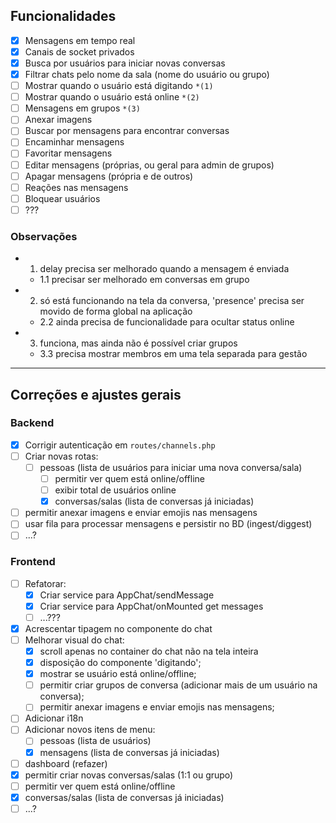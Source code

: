 
## Funcionalidades
- [x] Mensagens em tempo real
- [x] Canais de socket privados
- [x] Busca por usuários para iniciar novas conversas
- [x] Filtrar chats pelo nome da sala (nome do usuário ou grupo)
- [ ] Mostrar quando o usuário está digitando `*(1)`
- [ ] Mostrar quando o usuário está online `*(2)`
- [ ] Mensagens em grupos `*(3)`
- [ ] Anexar imagens
- [ ] Buscar por mensagens para encontrar conversas
- [ ] Encaminhar mensagens
- [ ] Favoritar mensagens
- [ ] Editar mensagens (próprias, ou geral para admin de grupos)
- [ ] Apagar mensagens (própria e de outros)
- [ ] Reações nas mensagens
- [ ] Bloquear usuários
- [ ] ???

### Observações
- 1. delay precisa ser melhorado quando a mensagem é enviada
	- 1.1 precisar ser melhorado em conversas em grupo
- 2. só está funcionando na tela da conversa, 'presence' precisa ser movido de forma global na aplicação
	- 2.2 ainda precisa de funcionalidade para ocultar status online
- 3. funciona, mas ainda não é possível criar grupos
	- 3.3 precisa mostrar membros em uma tela separada para gestão

---
## Correções e ajustes gerais
### Backend
- [x] Corrigir autenticação em `routes/channels.php`
- [ ] Criar novas rotas:
  - [ ] pessoas (lista de usuários para iniciar uma nova conversa/sala)
      - [ ] permitir ver quem está online/offline
      - [ ] exibir total de usuários online
      - [x] conversas/salas (lista de conversas já iniciadas)
- [ ] permitir anexar imagens e enviar emojis nas mensagens
- [ ] usar fila para processar mensagens e persistir no BD (ingest/diggest)
- [ ] ...?
  
### Frontend
- [ ] Refatorar:
	 - [x] Criar service para AppChat/sendMessage
	 - [x] Criar service para AppChat/onMounted get messages
	 - [ ] ...???
- [x] Acrescentar tipagem no componente do chat
- [ ] Melhorar visual do chat:
	- [x] scroll apenas no container do chat não na tela inteira  
	- [x] disposição do componente 'digitando';  
	- [x] mostrar se usuário está online/offline;  
	- [ ] permitir criar grupos de conversa (adicionar mais de um usuário na conversa);  
	- [ ] permitir anexar imagens e enviar emojis nas mensagens;  
- [ ] Adicionar i18n  
- [ ] Adicionar novos itens de menu:  
	- [ ] pessoas (lista de usuários)  
	- [x] mensagens (lista de conversas já iniciadas)  
- [ ] dashboard (refazer)  
- [x] permitir criar novas conversas/salas (1:1 ou grupo)  
- [ ] permitir ver quem está online/offline  
- [x] conversas/salas (lista de conversas já iniciadas)  
- [ ] ...?